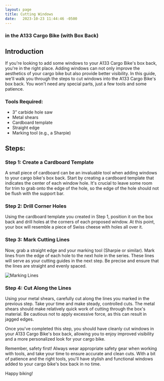 ```yaml
---
layout: page
title: Cutting Windows
date:   2023-10-23 11:44:46 -0500
---
```


### in the A133 Cargo Bike (with Box Back)

## Introduction

If you're looking to add some windows to your A133 Cargo Bike's box back, you're in the right place. Adding windows can not only improve the aesthetics of your cargo bike but also provide better visibility. In this guide, we'll walk you through the steps to cut windows into the A133 Cargo Bike's box back. You won't need any special parts, just a few tools and some patience.

### Tools Required:

- 3” carbide hole saw
- Metal shears
- Cardboard template
- Straight edge
- Marking tool (e.g., a Sharpie)

## Steps:

### Step 1: Create a Cardboard Template

A small piece of cardboard can be an invaluable tool when adding windows to your cargo bike's box back. Start by creating a cardboard template that indicates the center of each window hole. It's crucial to leave some room for trim to grab onto the edge of the hole, so the edge of the hole should not be flush with the support bar.

### Step 2: Drill Corner Holes

Using the cardboard template you created in Step 1, position it on the box back and drill holes at the corners of each proposed window. At this point, your box will resemble a piece of Swiss cheese with holes all over it.

### Step 3: Mark Cutting Lines

Now, grab a straight edge and your marking tool (Sharpie or similar). Mark lines from the edge of each hole to the next hole in the series. These lines will serve as your cutting guides in the next step. Be precise and ensure that the lines are straight and evenly spaced.

![Marking Lines](insert-image-link-here)

### Step 4: Cut Along the Lines

Using your metal shears, carefully cut along the lines you marked in the previous step. Take your time and make steady, controlled cuts. The metal shears should make relatively quick work of cutting through the box's material. Be cautious not to apply excessive force, as this can result in jagged edges.

Once you've completed this step, you should have cleanly cut windows in your A133 Cargo Bike's box back, allowing you to enjoy improved visibility and a more personalized look for your cargo bike.

Remember, safety first! Always wear appropriate safety gear when working with tools, and take your time to ensure accurate and clean cuts. With a bit of patience and the right tools, you'll have stylish and functional windows added to your cargo bike's box back in no time.

Happy biking!
